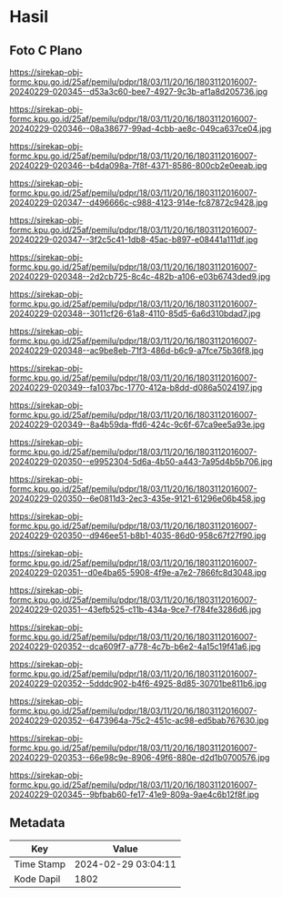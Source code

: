 # Hasil

## Foto C Plano

https://sirekap-obj-formc.kpu.go.id/25af/pemilu/pdpr/18/03/11/20/16/1803112016007-20240229-020345--d53a3c60-bee7-4927-9c3b-af1a8d205736.jpg

https://sirekap-obj-formc.kpu.go.id/25af/pemilu/pdpr/18/03/11/20/16/1803112016007-20240229-020346--08a38677-99ad-4cbb-ae8c-049ca637ce04.jpg

https://sirekap-obj-formc.kpu.go.id/25af/pemilu/pdpr/18/03/11/20/16/1803112016007-20240229-020346--b4da098a-7f8f-4371-8586-800cb2e0eeab.jpg

https://sirekap-obj-formc.kpu.go.id/25af/pemilu/pdpr/18/03/11/20/16/1803112016007-20240229-020347--d496666c-c988-4123-914e-fc87872c9428.jpg

https://sirekap-obj-formc.kpu.go.id/25af/pemilu/pdpr/18/03/11/20/16/1803112016007-20240229-020347--3f2c5c41-1db8-45ac-b897-e08441a111df.jpg

https://sirekap-obj-formc.kpu.go.id/25af/pemilu/pdpr/18/03/11/20/16/1803112016007-20240229-020348--2d2cb725-8c4c-482b-a106-e03b6743ded9.jpg

https://sirekap-obj-formc.kpu.go.id/25af/pemilu/pdpr/18/03/11/20/16/1803112016007-20240229-020348--3011cf26-61a8-4110-85d5-6a6d310bdad7.jpg

https://sirekap-obj-formc.kpu.go.id/25af/pemilu/pdpr/18/03/11/20/16/1803112016007-20240229-020348--ac9be8eb-71f3-486d-b6c9-a7fce75b36f8.jpg

https://sirekap-obj-formc.kpu.go.id/25af/pemilu/pdpr/18/03/11/20/16/1803112016007-20240229-020349--fa1037bc-1770-412a-b8dd-d086a5024197.jpg

https://sirekap-obj-formc.kpu.go.id/25af/pemilu/pdpr/18/03/11/20/16/1803112016007-20240229-020349--8a4b59da-ffd6-424c-9c6f-67ca9ee5a93e.jpg

https://sirekap-obj-formc.kpu.go.id/25af/pemilu/pdpr/18/03/11/20/16/1803112016007-20240229-020350--e9952304-5d6a-4b50-a443-7a95d4b5b706.jpg

https://sirekap-obj-formc.kpu.go.id/25af/pemilu/pdpr/18/03/11/20/16/1803112016007-20240229-020350--6e0811d3-2ec3-435e-9121-61296e06b458.jpg

https://sirekap-obj-formc.kpu.go.id/25af/pemilu/pdpr/18/03/11/20/16/1803112016007-20240229-020350--d946ee51-b8b1-4035-86d0-958c67f27f90.jpg

https://sirekap-obj-formc.kpu.go.id/25af/pemilu/pdpr/18/03/11/20/16/1803112016007-20240229-020351--d0e4ba65-5908-4f9e-a7e2-7866fc8d3048.jpg

https://sirekap-obj-formc.kpu.go.id/25af/pemilu/pdpr/18/03/11/20/16/1803112016007-20240229-020351--43efb525-c11b-434a-9ce7-f784fe3286d6.jpg

https://sirekap-obj-formc.kpu.go.id/25af/pemilu/pdpr/18/03/11/20/16/1803112016007-20240229-020352--dca609f7-a778-4c7b-b6e2-4a15c19f41a6.jpg

https://sirekap-obj-formc.kpu.go.id/25af/pemilu/pdpr/18/03/11/20/16/1803112016007-20240229-020352--5dddc902-b4f6-4925-8d85-30701be811b6.jpg

https://sirekap-obj-formc.kpu.go.id/25af/pemilu/pdpr/18/03/11/20/16/1803112016007-20240229-020352--6473964a-75c2-451c-ac98-ed5bab767630.jpg

https://sirekap-obj-formc.kpu.go.id/25af/pemilu/pdpr/18/03/11/20/16/1803112016007-20240229-020353--66e98c9e-8906-49f6-880e-d2d1b0700576.jpg

https://sirekap-obj-formc.kpu.go.id/25af/pemilu/pdpr/18/03/11/20/16/1803112016007-20240229-020345--9bfbab60-fe17-41e9-809a-9ae4c6b12f8f.jpg


## Metadata

| Key        | Value               |
| ---------- | ------------------- |
| Time Stamp | 2024-02-29 03:04:11 |
| Kode Dapil | 1802                |



